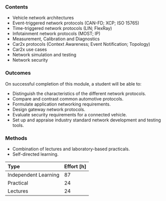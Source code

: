 
### Contents

* Vehicle network architectures
* Event-triggered network protocols (CAN-FD; XCP; ISO 15765)
* Time-triggered network protocols (LIN; FlexRay)
* Infotainment network protocols (MOST; IP)
* Measurement, Calibration and Diagnostics
* Car2x protocols (Context Awareness; Event Notification; Topology)
* Car2x use cases
* Network simulation and testing
* Network security

### Outcomes

On successful completion of this module, a student will be able to:

* Distinguish the characteristics of the different network protocols.
* Compare and contrast common automotive protocols.
* Formulate application networking requirements.
* Design gateway network protocols.
* Evaluate security requirements for a connected vehicle.
* Set up and appraise industry standard network development and testing tools.

### Methods

* Combination of lectures and laboratory-based practicals.
* Self-directed learning.

| Type                 | Effort \[h\] |
| :------------------- | :----------- |
| Independent Learning | 87           |
| Practical            | 24           |
| Lectures             | 24           |

<!-- more -->